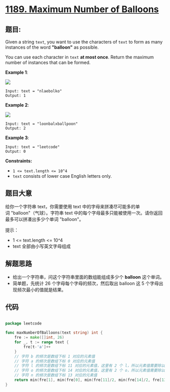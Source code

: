 # [1189. Maximum Number of Balloons](https://leetcode.com/problems/maximum-number-of-balloons/)


## 题目:

Given a string `text`, you want to use the characters of `text` to form as many instances of the word **"balloon"** as possible.

You can use each character in `text` **at most once**. Return the maximum number of instances that can be formed.

**Example 1**:

![](https://assets.leetcode.com/uploads/2019/09/05/1536_ex1_upd.JPG)

    Input: text = "nlaebolko"
    Output: 1

**Example 2**:

![](https://assets.leetcode.com/uploads/2019/09/05/1536_ex2_upd.JPG)

    Input: text = "loonbalxballpoon"
    Output: 2

**Example 3**:

    Input: text = "leetcode"
    Output: 0

**Constraints:**

- `1 <= text.length <= 10^4`
- `text` consists of lower case English letters only.


## 题目大意

给你一个字符串 text，你需要使用 text 中的字母来拼凑尽可能多的单词 "balloon"（气球）。字符串 text 中的每个字母最多只能被使用一次。请你返回最多可以拼凑出多少个单词 "balloon"。

提示：

- 1 <= text.length <= 10^4
- text 全部由小写英文字母组成

## 解题思路


- 给出一个字符串，问这个字符串里面的数组能组成多少个 **balloon** 这个单词。
- 简单题，先统计 26 个字母每个字母的频次，然后取出 balloon 这 5 个字母出现频次最小的值就是结果。


## 代码

```go

package leetcode

func maxNumberOfBalloons(text string) int {
	fre := make([]int, 26)
	for _, t := range text {
		fre[t-'a']++
	}
	// 字符 b 的频次是数组下标 1 对应的元素值
	// 字符 a 的频次是数组下标 0 对应的元素值
	// 字符 l 的频次是数组下标 11 对应的元素值，这里有 2 个 l，所以元素值需要除以 2
	// 字符 o 的频次是数组下标 14 对应的元素值，这里有 2 个 o，所以元素值需要除以 2
	// 字符 n 的频次是数组下标 13 对应的元素值
	return min(fre[1], min(fre[0], min(fre[11]/2, min(fre[14]/2, fre[13]))))
}

```